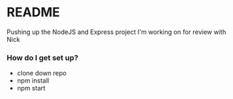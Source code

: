 # README #

Pushing up the NodeJS and Express project I'm working on for review with Nick

### How do I get set up? ###

* clone down repo
* npm install
* npm start
